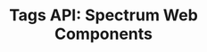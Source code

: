 ---
layout: api.njk
title: 'Tags API: Spectrum Web Components'
displayName: Tags
componentName: tags
componentHeading: sp-tags
tags:
- component-api
---